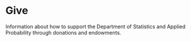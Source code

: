 # Give

Information about how to support the Department of Statistics and Applied Probability through donations and endowments.

<!-- Add giving information and opportunities here -->